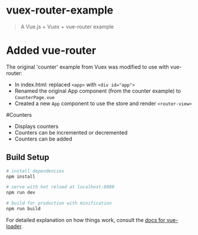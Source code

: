# vuex-router-example

> A Vue.js + Vuex + vue-router example

# Added vue-router

The original 'counter' example from Vuex was modified to use with vue-router:
- In index.html: replaced `<app>` with `<div id="app">`
- Renamed the original App component (from the counter example) to `CounterPage.vue`
- Created a new `App` component to use the store and render `<router-view>` 

#Counters
- Displays counters
- Counters can be incremented or decremented
- Counters can be added

## Build Setup

``` bash
# install dependencies
npm install

# serve with hot reload at localhost:8080
npm run dev

# build for production with minification
npm run build
```

For detailed explanation on how things work, consult the [docs for vue-loader](http://vuejs.github.io/vue-loader).
